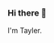 ### Hi there 👋
I'm Tayler.
<!--
**taywike/taywike** is a ✨ _special_ ✨ repository because its `README.md` (this file) appears on your GitHub profile.


Currently:
📍 Where I am: Seattle, Washington
🌱 Where I'm from: born & raised in Washington 
🎓 Where I studied: University of Washington :dog2:
⚡ Fun fact: ...I once waited in line for 16 hours and won a year supply of Qdoba. 

-->
